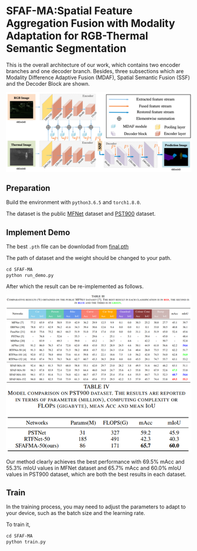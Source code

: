 # SFAF-MA:Spatial Feature Aggregation Fusion with Modality Adaptation for RGB-Thermal Semantic Segmentation
This is the overall architecture of our work, which contains two encoder branches and one decoder branch. Besides, three subsections which are Modality Difference Adaptive Fusion (MDAF), Spatial Semantic Fusion (SSF) and the Decoder Block are shown.

![](https://github.com/hexunjie/SFAF-MA/blob/main/pictures/01.png)

## Preparation
Build the environment with `python3.6.5` and `torch1.8.0`.

The dataset is the public [MFNet]() dataset and [PST900]() dataset.

## Implement Demo
The best `.pth` file can be downlodad from [final.pth]()

The path of dataset and the weight should be changed to your path.

    cd SFAF-MA
    python run_demo.py

After which the result can be re-implemented as follows.

![](https://github.com/hexunjie/SFAF-MA/blob/main/pictures/03.png)
![](https://github.com/hexunjie/SFAF-MA/blob/main/pictures/04.png)

Our method clearly achieves the best performance with 69.5% mAcc and 55.3% mIoU values in MFNet dataset and 65.7% mAcc and 60.0% mIoU values in PST900 dataset, which are both the best results in each dataset. 

## Train
In the training process, you may need to adjust the parameters to adapt to your device, such as the batch size and the learning rate.

To train it,

    cd SFAF-MA
    python train.py
    
